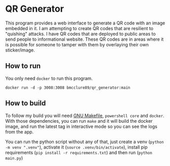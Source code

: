 # QR Generator

This program provides a web interface to generate a QR code with an image embedded in it. I am attempting to create QR codes that are resilient to "quishing" attacks. I have QR codes that are deployed to public areas to send people to informational website. These QR codes are in areas where it is possible for someone to tamper with them by overlaying their own sticker/image.

## How to run

You only need `docker` to run this program. 

```
docker run -d -p 3008:3008 bmcclure89/qr_generator:main
```

## How to build

To follow my build you will need [GNU Makefile](Makefile), `powershell core` and `docker`. With those dependencies, you can run `make` and it will build the docker image, and run the latest tag in interactive mode so you can see the logs from the app. 


You can run the python script without any of that, just create a venv (`python -m venv ".venv"`), activate it (`source .venv/bin/activate`), install pip requirements (`pip install -r requirements.txt`) and then run (`python main.py`)